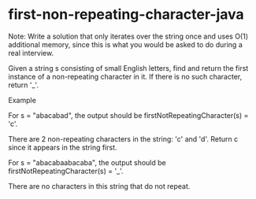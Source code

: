 # first-non-repeating-character-java
Note: Write a solution that only iterates over the string once and uses O(1) additional memory,
since this is what you would be asked to do during a real interview.

Given a string s consisting of small English letters, find and return the first
instance of a non-repeating character in it. If there is no such character, return '_'.

Example

For s = "abacabad", the output should be
firstNotRepeatingCharacter(s) = 'c'.

There are 2 non-repeating characters in the string: 'c' and 'd'. Return c since it appears in the string first.

For s = "abacabaabacaba", the output should be
firstNotRepeatingCharacter(s) = '_'.

There are no characters in this string that do not repeat.
